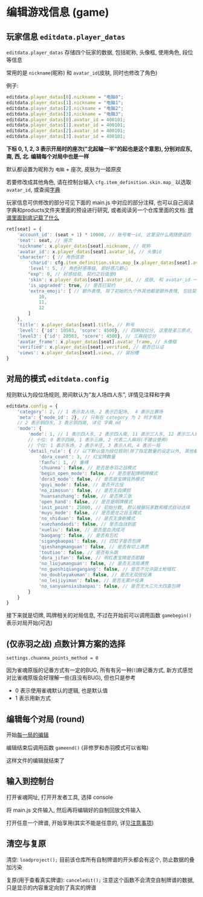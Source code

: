 # 编辑游戏信息 (game)

## 玩家信息 `editdata.player_datas`

`editdata.player_datas` 存储四个玩家的数据, 包括昵称, 头像框, 使用角色, 段位等信息

常用的是 `nickname`(昵称) 和 `avatar_id`(皮肤, 同时也修改了角色)

例子:

```js
editdata.player_datas[0].nickname = "电脑0";
editdata.player_datas[1].nickname = "电脑1";
editdata.player_datas[2].nickname = "电脑2";
editdata.player_datas[3].nickname = "电脑3";
editdata.player_datas[0].avatar_id = 400101;
editdata.player_datas[1].avatar_id = 400101;
editdata.player_datas[2].avatar_id = 400101;
editdata.player_datas[3].avatar_id = 400101;
```

**下标 0, 1, 2, 3 表示开局时的座次("北起输一半"的起也是这个意思), 分别对应东, 南, 西, 北. 编辑每个对局中也是一样**

默认都设置为昵称为 `电脑` + 座次, 皮肤为一姬原皮

若要修改成其他角色, 请在控制台输入 `cfg.item_definition.skin.map_` 以选取 `avatar_id`, 或查阅[字典](字典.md)

玩家信息可供修改的部分可见下面的 main.js 中对应的部分注释, 也可以自己阅读字典和products文件夹里面的预设进行研究,
或者阅读另一个仓库里面的文档: [牌谱里面到底记载了什么](https://github.com/Fat-pig-Cui/misc-code/tree/main/doc/%E7%89%8C%E8%B0%B1%E9%87%8C%E9%9D%A2%E5%88%B0%E5%BA%95%E8%AE%B0%E8%BD%BD%E4%BA%86%E4%BB%80%E4%B9%88)

```js
ret[seat] = {
    'account_id': (seat + 1) * 10000, // 账号唯一id, 这里没什么用随便设的
    'seat': seat, // 座次
    'nickname': x.player_datas[seat].nickname, // 昵称
    'avatar_id': x.player_datas[seat].avatar_id, // 头像id
    'character': { // 角色信息
        'charid': cfg.item_definition.skin.map_[x.player_datas[seat].avatar_id].character_id, // 角色id
        'level': 5, // 角色好感等级, 即好感几颗心
        "exp": 0, // 好感经验, 契约之后值是0
        'skin': x.player_datas[seat].avatar_id, // 皮肤, 和 avatar_id 一样
        'is_upgraded': true, // 是否已契约
        'extra_emoji': [ // 额外表情, 除了初始的九个外其他都是额外表情, 包括契约后的三个
            10,
            11,
            12
        ]
    },
    'title': x.player_datas[seat].title, // 称号
    'level': {'id': 10503, 'score': 4500}, // 四麻段位分, 这里是圣三原点, 下同
    'level3': {'id': 20503, 'score': 4500}, // 三麻段位分
    'avatar_frame': x.player_datas[seat].avatar_frame, // 头像框
    'verified': x.player_datas[seat].verified, // 是否已认证
    'views': x.player_datas[seat].views, // 装扮槽
}
```

## 对局的模式 `editdata.config`

规则默认为段位场规则, 房间默认为"友人场四人东", 详情见注释和字典

```js
editdata.config = {
    'category': 2, // 1 表示友人场, 2 表示匹配场,  4 表示比赛场
    'meta': {'mode_id': 2}, // 只有在 category 为 2 时才有效
    // 2 表示铜四东, 3 表示铜四南, 详见 字典.md
    'mode': {
        'mode': 1, // 1 表示四人东, 2 表示四人南, 11 表示三人东, 12 表示三人南
        // 十位: 0 表示四麻, 1 表示三麻, 2 代表二人麻将(不建议使用)
        // 个位: 1 表示东场, 2 表示半庄, 3 表示人机, 4 表示一局
        'detail_rule': { // 以下默认值为段位规则(除了指定数量的设定以外, 其他都默认 false)
            'dora_count': 3, // 红宝牌数量
            'fanfu': 1, // 番缚
            'chuanma': false, // 是否是赤羽之战模式
            'begin_open_mode': false, // 是否是配牌明牌模式
            'dora3_mode': false, // 是否是宝牌狂热模式
            'guyi_mode': false, // 是否开古役
            'no_zimosun': false, // 是否无自摸损
            'huansanzhang': false, // 是否换三张
            'open_hand': false, // 是否是明牌模式
            'init_point': 25000, // 初始分数, 默认根据玩家数和模式自动选择
            'muyu_mode': false, // 是否是龙之目玉模式
            'no_shiduan': false, // 是否无食断模式
            'xuezhandaodi': false, // 是否血战到底
            'xueliu': false, // 是否是血流成河
            'baogang': false, // 是否有包杠
            'sigangbaopai': false, // 四杠子是否包牌
            'qieshangmanguan': false, // 是否有切上满贯
            'toutiao': false, // 是否有头跳
            'dora_jifan': false, // 明杠表宝牌是否即翻
            'no_liujumanguan': false, // 是否无流局满贯
            'no_guoshiqiangangang': false, // 是否不允许国士枪暗杠 
            'no_doubleyakuman': false, // 是否无双倍役满
            'no_leijiyiman': false, // 是否无累计役满
            'no_sanyuansixibaopai': false, // 是否无大三元大四喜包牌
        }
    }
}
```

接下来就是切牌, 鸣牌相关的对局信息, 不过在开始前可以调用函数 `gamebegin()` 表示对局开始(可选)

## (仅赤羽之战) 点数计算方案的选择

`settings.chuanma_points_method = 0`

因为雀魂原版的记番方式有一定的BUG, 所有有另一种川麻记番方式, 新方式感觉对比雀魂原版会好理解一些(且没有BUG), 但也只是参考

- 0 表示使用雀魂默认的逻辑, 也是默认值
- 1 表示用新方式

## 编辑每个对局 (round)

开始[每一局的编辑](编辑每一局的方法.md)

编辑结束后调用函数 `gameend()` (非修罗和赤羽模式可以省略)

这样文件的编辑就结束了

## 输入到控制台

打开雀魂网址, 打开开发者工具, 选择 console

将 main.js 文件输入, 然后再将编辑好的自制回放文件输入

打开任意一个牌谱, 开始享用(其实不能是任意的, 详见[注意事项](注意事项.md))

## 清空与复原

清空: `loadproject();`
目前该仓库所有自制牌谱的开头都会有这个, 防止数据的叠加污染

复原(用于查看真实牌谱): `canceledit();`
注意这个函数不会清空自制牌谱的数据, 只是显示的内容重定向到了真实的牌谱
